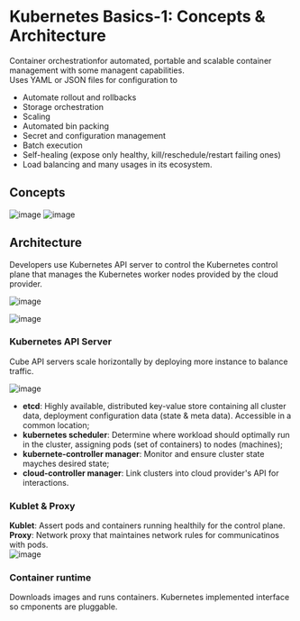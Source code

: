 # Kubernetes Basics-1: Concepts & Architecture
Container orchestrationfor automated, portable and scalable container management with some managent capabilities.<br>
Uses YAML or JSON files for configuration to
- Automate rollout and rollbacks
- Storage orchestration
- Scaling
- Automated bin packing
- Secret and configuration management
- Batch execution
- Self-healing (expose only healthy, kill/reschedule/restart failing ones)
- Load balancing
and many usages in its ecosystem.

 ## Concepts
 ![image](https://github.com/PsyDak-Meng/Online_Certificates/assets/105434864/8003157b-e3f7-4cae-a40c-ef80bdf22c41)
![image](https://github.com/PsyDak-Meng/Online_Certificates/assets/105434864/bcff700b-261d-4171-af81-5e3fc33e9681)

 ## Architecture
 Developers use Kubernetes API server to control the Kubernetes control plane that manages the Kubernetes worker nodes provided by the cloud provider.

 ![image](https://github.com/PsyDak-Meng/Online_Certificates/assets/105434864/527d2f44-f3f1-471b-a650-ecfabcbec6eb)

![image](https://github.com/PsyDak-Meng/Online_Certificates/assets/105434864/2fd3f439-fba8-422b-9480-7b8622c5de8b)

### Kubernetes API Server
Cube API servers scale horizontally by deploying more instance to balance traffic.

 ![image](https://github.com/PsyDak-Meng/Online_Certificates/assets/105434864/aabe32e1-5ee5-4080-8b6f-aeb22cddc04a)

- **etcd**: Highly available, distributed key-value store containing all cluster data, deployment configuration data (state & meta data). Accessible in a common location;
- **kubernetes scheduler**: Determine where workload should optimally run in the cluster, assigning pods (set of containers) to nodes (machines);
- **kubernete-controller manager**: Monitor and ensure cluster state mayches desired state;
- **cloud-controller manager**: Link clusters into cloud provider's API for interactions.

### Kublet & Proxy
**Kublet**: Assert pods and containers running healthily for the control plane.<br>
**Proxy**: Network proxy that maintaines network rules for communicatinos with pods.<br>
![image](https://github.com/PsyDak-Meng/Online_Certificates/assets/105434864/5055e3e8-0430-4691-98f1-ea4194e27b76)

### Container runtime
Downloads images and runs containers. Kubernetes implemented interface so cmponents are pluggable.
